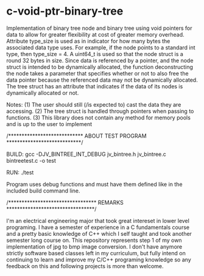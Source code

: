 # c-void-ptr-binary-tree
Implementation of binary tree node and binary tree using void pointers for
data to allow for greater flexibility at cost of greater memory overhead.
Attribute type_size is used as in indicator for how many bytes the associated
data type uses. For example, if the node points to a standard int type, then
type_size = 4. A uint64_t is used so that the node struct is a round 32 bytes
in size. Since data is referenced by a pointer, and the node struct is
intended to be dynamically allocated, the function deconstructing the node
takes a parameter that specifies whether or not to also free the data pointer
because the referenced data may not be dynamically allocated. The tree struct
has an attribute that indicates if the data of its nodes is dynamically
allocated or not.

Notes:
(1) The user should still (/is expected to) cast the data they are accessing.
(2) The tree struct is handled through pointers when passing to functions.
(3) This library does not contain any method for memory pools and is up to the
    user to implement

/****************************  ABOUT TEST PROGRAM  ****************************/

BUILD:
gcc -DJV_BINTREE_INT_DEBUG jv_bintree.h jv_bintree.c bintreetest.c -o test

RUN:
./test

Program uses debug functions and must have them defined like in the included
build command line.

/*********************************  REMARKS  *********************************/

I'm an electrical engineering major that took great intereset in lower level
programing. I have a semester of experience in a C fundamentals course and
a pretty basic knowledge of C++ which I self taught and took another semester
long course on. This repository represents step 1 of my own implementation of
jpg to bmp image conversion. I don't have anymore strictly software based
classes left in my curriculum, but fully intend on continuing to learn and
improve my C/C++ programing knowledge so any feedback on this and following
projects is more than welcome.
